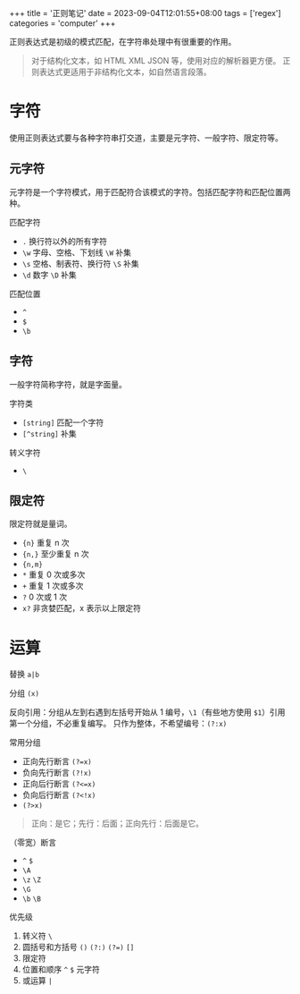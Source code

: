 +++
title = '正则笔记'
date = 2023-09-04T12:01:55+08:00
tags = ['regex']
categories = 'computer'
+++

正则表达式是初级的模式匹配，在字符串处理中有很重要的作用。

> 对于结构化文本，如 HTML XML JSON 等，使用对应的解析器更方便。
> 正则表达式更适用于非结构化文本，如自然语言段落。

<!--more-->

# 字符

使用正则表达式要与各种字符串打交道，主要是元字符、一般字符、限定符等。

## 元字符

元字符是一个字符模式，用于匹配符合该模式的字符。包括匹配字符和匹配位置两种。

匹配字符

-   `.` 换行符以外的所有字符
-   `\w` 字母、空格、下划线 `\W` 补集
-   `\s` 空格、制表符、换行符 `\S` 补集
-   `\d` 数字 `\D` 补集

匹配位置

-   `^`
-   `$`
-   `\b`

## 字符

一般字符简称字符，就是字面量。

字符类

-   `[string]` 匹配一个字符
-   `[^string]` 补集

转义字符

-   `\`

## 限定符

限定符就是量词。

-   `{n}` 重复 n 次
-   `{n,}` 至少重复 n 次
-   `{n,m}`
-   `*` 重复 0 次或多次
-   `+` 重复 1 次或多次
-   `?` 0 次或 1 次
-   `x?` 非贪婪匹配，x 表示以上限定符

# 运算

替换 `a|b`

分组 `(x)`

反向引用：分组从左到右遇到左括号开始从 1 编号，`\1`（有些地方使用 `$1`）引用第一个分组，不必重复编写。
只作为整体，不希望编号：`(?:x)`

常用分组

-   正向先行断言 `(?=x)`
-   负向先行断言 `(?!x)`
-   正向后行断言 `(?<=x)`
-   负向后行断言 `(?<!x)`
-   `(?>x)`

> 正向：是它；先行：后面；正向先行：后面是它。

（零宽）断言

-   `^` `$`
-   `\A`
-   `\z` `\Z`
-   `\G`
-   `\b` `\B`

优先级

1. 转义符 `\`
2. 圆括号和方括号
   `()` `(?:)` `(?=)` `[]`
3. 限定符
4. 位置和顺序
   `^` `$` 元字符
5. 或运算 `|`
